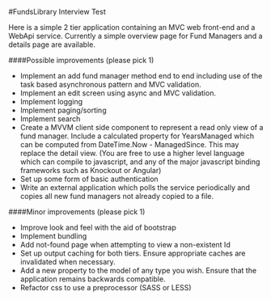 
#FundsLibrary Interview Test

Here is a simple 2 tier application containing an MVC web front-end and a WebApi service. Currently a simple overview page for Fund Managers and a details page are available.

####Possible improvements (please pick 1)
* Implement an add fund manager method end to end including use of the task based asynchronous pattern and MVC validation.
* Implement an edit screen using async and MVC validation.
* Implement logging
* Implement paging/sorting
* Implement search
* Create a MVVM client side component to represent a read only view of a fund manager. 
Include a calculated property for YearsManaged which can be computed from DateTime.Now - ManagedSince. 
This may replace the detail view. (You are free to use a higher level language which can compile to javascript, 
and any of the major javascript binding frameworks such as Knockout or Angular)
* Set up some form of basic authentication
* Write an external application which polls the service periodically and copies all new fund managers not already copied to a file.

####Minor improvements (please pick 1)
* Improve look and feel with the aid of bootstrap
* Implement bundling
* Add not-found page when attempting to view a non-existent Id
* Set up output caching for both tiers. Ensure appropriate caches are invalidated when necessary.
* Add a new property to the model of any type you wish. Ensure that the application remains backwards compatible.
* Refactor css to use a preprocessor (SASS or LESS)